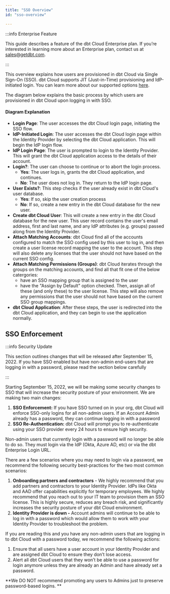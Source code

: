 ```yaml
---
title: "SSO Overview"
id: "sso-overview"

---
```


:::info Enterprise Feature

This guide describes a feature of the dbt Cloud Enterprise plan. 
If you’re interested in learning more about an Enterprise plan, contact us at sales@getdbt.com.

:::

This overview explains how users are provisioned in dbt Cloud via Single Sign-On (SSO). 
dbt Cloud supports JIT (Just-in-Time) provisioning and IdP-initiated login. You can learn more about our supported options [here](/docs/dbt-cloud/dbt-cloud-enterprise).

The diagram below explains the basic process by which users are provisioned in dbt Cloud upon logging in with SSO.

<Lightbox src="/img/sso_overview.png" title="SSO diagram" />

#### Diagram Explanation

- **Login Page**: The user accesses the dbt Cloud login page, initiating the SSO flow.
- **IdP-Initiated Login**: The user accesses the dbt Cloud login page within the Identity Provider by selecting the dbt Cloud application. This will begin the IdP login flow.
- **IdP Login Page**: The user is prompted to login to the Identity Provider. This will grant the dbt Cloud application access to the details of their account.
- **Login?**: The user can choose to continue or to abort the login process.
  - **Yes**: The user logs in, grants the dbt Cloud application, and continues.
  - **No**: The user does not log in. They return to the IdP login page.
- **User Exists?**: This step checks if the user already exist in dbt Cloud's user database.
  - **Yes**: If so, skip the user creation process
  - **No**: If so, create a new entry in the dbt Cloud database for the new user.
- **Create dbt Cloud User**: This will create a new entry in the dbt Cloud database for the new user. This user record contains the user's email address, first and last name, and any IdP attributes (e.g. groups) passed along from the Identity Provider.
- **Attach Matching Accounts**: dbt Cloud find all of the accounts configured to match the SSO config used by this user to log in, and then create a user license record mapping the user to the account. This step will also delete any licenses that the user should not have based on the current SSO config.
- **Attach Matching Permissions (Groups)**: dbt Cloud iterates through the groups on the matching accounts, and find all that fit one of the below catergories:
    - have an SSO mapping group that is assigned to the user
    - have the "Assign by Default" option checked. 
Then, assign all of these (and only these) to the user license. This step will also remove any permissions that the user should not have based on the current SSO group mappings.
- **dbt Cloud Application**: After these steps, the user is redirected into the dbt Cloud application, and they can begin to use the application normally.

## SSO Enforcement 

:::info Security Update

This section outlines changes that will be released after September 15, 2022. If you have SSO enabled but have non-admin end-users that are logging in with a password, please read the section below carefully

:::

Starting September 15, 2022, we will be making some security changes to SSO that will  increase the security posture of your environment. We are making two main changes: 

1. **SSO Enforcement:** If you have SSO turned on in your org, dbt Cloud will enforce SSO-only logins for all non-admin users. If an Account Admin already has a password, they can continue logging in with a password
2. **SSO Re-Authentication:** dbt Cloud will prompt you to re-authenticate using your SSO provider every 24 hours to ensure high security. 

Non-admin users that currently login with a password will no longer be able to do so. They must login via the IdP (Okta, Azure AD, etc) or via the dbt Enterprise Login URL. 

There are a few scenarios where you may need to login via a password, we recommend the following security best-practices for the two most common scenarios:
1. **Onboarding partners and contractors** - We highly recommend that you add partners and contractors to your Identity Provider. IdPs like Okta and AAD offer capabilities explicitly for temporary employees. We highly recommend that you reach out to your IT team to provision them an SSO license. This is highly secure, reduces any breach risk, and significantly increases the security posture of your dbt Cloud environment. 
2. **Identity Provider is down -** Account admins will continue to be able to log in with a password which would allow them to work with your Identity Provider to troubleshoot the problem.

If you are reading this and you have any non-admin users that are logging in to dbt Cloud with a password today, we recommend the following actions: 

1. Ensure that all users have a user account in your Identity Provider and are assigned dbt Cloud to ensure they don’t lose access. 
2. Alert all dbt Cloud users that they won’t be able to use a password for login anymore unless they are already an Admin and have already set a password. 

**We DO NOT recommend promoting any users to Admins just to preserve password-based logins.
**
